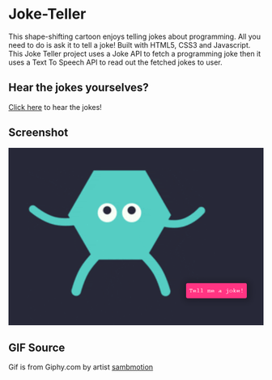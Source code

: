 # Joke-Teller
This shape-shifting cartoon enjoys telling jokes about programming. All you need to do is ask it to tell a joke! Built with HTML5, CSS3 and Javascript.
This Joke Teller project uses a Joke API to fetch a programming joke then it uses a Text To Speech API to read out the fetched jokes to user.
 
## Hear the jokes yourselves?
[Click here](https://cerenpaja.github.io/Joke-Teller) to hear the jokes!

## Screenshot
<img src="screenshot.png" width="700">

## GIF Source
Gif is from Giphy.com by artist [sambmotion](https://giphy.com/gifs/funny-fun-cartoon-2UEMOVIDd0CPBveU3w)
